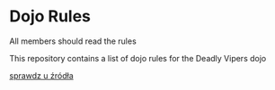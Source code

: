 Dojo Rules
==========
All members should read the rules

This repository contains a list of dojo rules for the Deadly Vipers dojo



[sprawdz u źródła](https://github.com/deadlyvipers)
